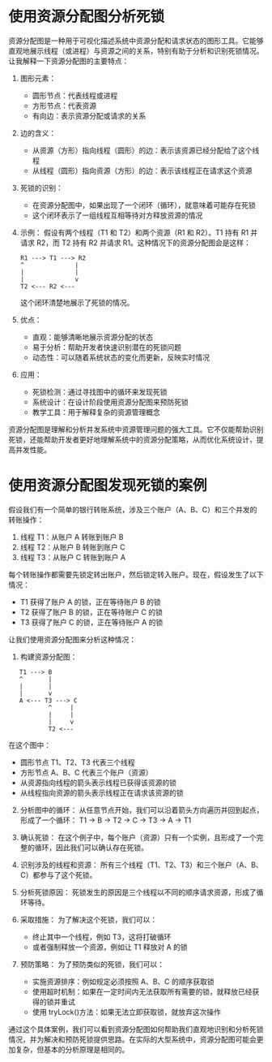# 使用资源分配图分析死锁

资源分配图是一种用于可视化描述系统中资源分配和请求状态的图形工具。它能够直观地展示线程（或进程）与资源之间的关系，特别有助于分析和识别死锁情况。让我解释一下资源分配图的主要特点：

1. 图形元素：

   - 圆形节点：代表线程或进程
   - 方形节点：代表资源
   - 有向边：表示资源分配或请求的关系

2. 边的含义：

   - 从资源（方形）指向线程（圆形）的边：表示该资源已经分配给了这个线程
   - 从线程（圆形）指向资源（方形）的边：表示该线程正在请求这个资源

3. 死锁的识别：

   - 在资源分配图中，如果出现了一个闭环（循环），就意味着可能存在死锁
   - 这个闭环表示了一组线程互相等待对方释放资源的情况

4. 示例：
   假设有两个线程（T1 和 T2）和两个资源（R1 和 R2）。T1 持有 R1 并请求 R2，而 T2 持有 R2 并请求 R1。这种情况下的资源分配图会是这样：

   ```
   R1 ---> T1 ---> R2
   ^              |
   |              |
   |              v
   T2 <--- R2 <---
   ```

   这个闭环清楚地展示了死锁的情况。

5. 优点：

   - 直观：能够清晰地展示资源分配的状态
   - 易于分析：帮助开发者快速识别潜在的死锁问题
   - 动态性：可以随着系统状态的变化而更新，反映实时情况

6. 应用：
   - 死锁检测：通过寻找图中的循环来发现死锁
   - 系统设计：在设计阶段使用资源分配图来预防死锁
   - 教学工具：用于解释复杂的资源管理概念

资源分配图是理解和分析并发系统中资源管理问题的强大工具。它不仅能帮助识别死锁，还能帮助开发者更好地理解系统中的资源分配策略，从而优化系统设计，提高并发性能。

# 使用资源分配图发现死锁的案例

假设我们有一个简单的银行转账系统，涉及三个账户（A、B、C）和三个并发的转账操作：

1. 线程 T1：从账户 A 转账到账户 B
2. 线程 T2：从账户 B 转账到账户 C
3. 线程 T3：从账户 C 转账到账户 A

每个转账操作都需要先锁定转出账户，然后锁定转入账户。现在，假设发生了以下情况：

- T1 获得了账户 A 的锁，正在等待账户 B 的锁
- T2 获得了账户 B 的锁，正在等待账户 C 的锁
- T3 获得了账户 C 的锁，正在等待账户 A 的锁

让我们使用资源分配图来分析这种情况：

1. 构建资源分配图：

```
   T1 ---> B
   ^       |
   |       |
   |       v
   A <--- T3 ---> C
           ^     |
           |     |
           |     v
           T2 <---
```

在这个图中：

- 圆形节点 T1、T2、T3 代表三个线程
- 方形节点 A、B、C 代表三个账户（资源）
- 从资源指向线程的箭头表示线程已获得该资源的锁
- 从线程指向资源的箭头表示线程正在请求该资源的锁

2. 分析图中的循环：
   从任意节点开始，我们可以沿着箭头方向遍历并回到起点，形成了一个循环：
   T1 -> B -> T2 -> C -> T3 -> A -> T1

3. 确认死锁：
   在这个例子中，每个账户（资源）只有一个实例，且形成了一个完整的循环，因此我们可以确认存在死锁。

4. 识别涉及的线程和资源：
   所有三个线程（T1、T2、T3）和三个账户（A、B、C）都参与了这个死锁。

5. 分析死锁原因：
   死锁发生的原因是三个线程以不同的顺序请求资源，形成了循环等待。

6. 采取措施：
   为了解决这个死锁，我们可以：

   - 终止其中一个线程，例如 T3，这将打破循环
   - 或者强制释放一个资源，例如让 T1 释放对 A 的锁

7. 预防策略：
   为了预防类似的死锁，我们可以：
   - 实施资源排序：例如规定必须按照 A、B、C 的顺序获取锁
   - 使用超时机制：如果在一定时间内无法获取所有需要的锁，就释放已经获得的锁并重试
   - 使用 tryLock()方法：如果无法立即获取锁，就放弃这次操作

通过这个具体案例，我们可以看到资源分配图如何帮助我们直观地识别和分析死锁情况，并为解决和预防死锁提供思路。在实际的大型系统中，资源分配图可能会更加复杂，但基本的分析原理是相同的。
